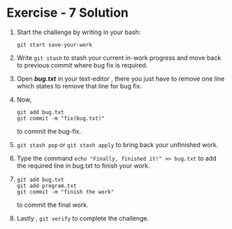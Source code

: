 # Exercise - 7 Solution

1. Start the challenge by writing in your bash:

   `git start save-your-work`
2. Write `git stash` to stash your current in-work progress and move back to previous commit where bug fix is required.
3. Open **_bug.txt_** in your text-editor , there you just have to remove one line which states to remove that line for bug fix.
4. Now, 
    ```
    git add bug.txt
    git commit -m "fix(bug.txt)"
    ```
    to commit the bug-fix.
5. `git stash pop` or `git stash apply` to bring back your unfinished work.
6. Type the command `echo "Finally, finished it!" >> bug.txt` to add the required line in bug.txt to finish your work.
7.  ```
    git add bug.txt
    git add program.txt
    git commit -m "finish the work"
    ```
    to commit the final work.
8. Lastly , `git verify` to complete the challenge. 